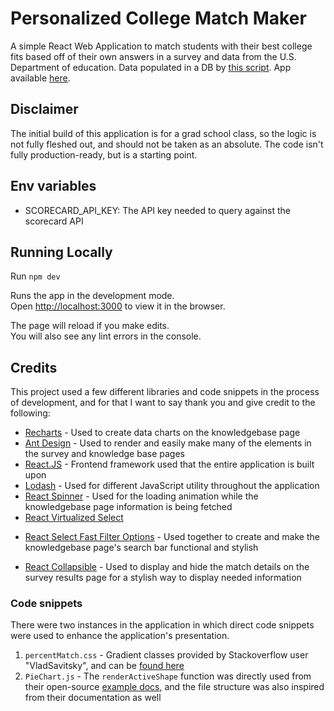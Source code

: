 # Personalized College Match Maker
A simple React Web Application to match students with their best college fits based off of their own answers in a survey and 
data from the U.S. Department of education. Data populated in a DB by [this script](https://github.com/dakotamaker/college-data-collector). App available [here](https://collegematchmaker.co/).

## Disclaimer
The initial build of this application is for a grad school class, so the logic is not fully fleshed out, and should
not be taken as an absolute. The code isn't fully production-ready, but is a starting point.

## Env variables
- SCORECARD_API_KEY: The API key needed to query against the scorecard API

## Running Locally

Run `npm dev`

Runs the app in the development mode.<br />
Open [http://localhost:3000](http://localhost:3000) to view it in the browser.

The page will reload if you make edits.<br />
You will also see any lint errors in the console.

## Credits
This project used a few different libraries and code snippets in the process of development,
and for that I want to say thank you and give credit to the following:

* [Recharts](https://github.com/recharts/recharts) - Used to create data charts on the knowledgebase page
* [Ant Design](https://ant.design/) - Used to render and easily make many of the elements in the survey and knowledge base pages
* [React.JS](https://reactjs.org/) - Frontend framework used that the entire application is built upon
* [Lodash](https://lodash.com/) - Used for different JavaScript utility throughout the application
* [React Spinner](https://mhnpd.github.io/react-loader-spinner/) - Used for the loading animation while the knowledgebase page information is being fetched
* [React Virtualized Select](https://github.com/bvaughn/react-virtualized-select)
+ [React Select Fast Filter Options](https://github.com/bvaughn/react-select-fast-filter-options) - Used together to create and make the knowledgebase page's search bar functional and stylish
* [React Collapsible](https://github.com/glennflanagan/react-collapsible#readme) - Used to display and hide the match details on the survey results page 
for a stylish way to display needed information

### Code snippets
There were two instances in the application in which direct code snippets were used to enhance the application's presentation.

1. `percentMatch.css` - Gradient classes provided by Stackoverflow user "VladSavitsky", and can be [found here](https://stackoverflow.com/a/44357038)
2. `PieChart.js` - The `renderActiveShape` function was directly used from their open-source [example docs](http://recharts.org/en-US/examples/CustomActiveShapePieChart), and the file structure was also inspired from their documentation as well